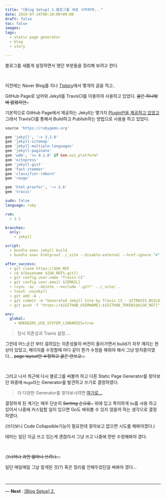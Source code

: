 ```yaml
---
title: "[Blog Setup] 1.블로그를 새로 시작하며..."
date: 2019-07-24T00:10:00+09:00
draft: false
toc: false
images:
tags:
  - static page generator
  - blog
  - story

---
```


블로그를 새롭게 설정하면서 했던 부분들을 정리해 보려고 한다.

​    

이전에는 Naver Blog를 지나 [Tistory](https://blog.skyserv.kr)에서 몇개의 글을 적고..  

GitHub Page로 넘어와 Jekyll를 TravisCI를 이용하여 사용하고 있었다. ~~글은 하나밖에 없었지만..~~

기본적으로 GitHub Page에서 제공하는 Jekyll는 몇가지 [Plugin만을 제공하고 있었고](https://help.github.com/en/articles/configuring-jekyll-plugins) 그래서 TravisCI를 통해서 Build하고 Publish하는 방법으로 사용을 하고 있었다.

```ruby
source 'https://rubygems.org'

gem 'jekyll', '~> 3.2.0'
gem 'jekyll-sitemap'
gem 'jekyll-multiple-languages'
gem 'jekyll-paginate'
gem 'wdm', '>= 0.1.0' if Gem.win_platform?
gem 'octopress'
gem 'jekyll-gist'
gem 'fast-stemmer'
gem 'classifier-reborn'
gem 'rouge'

gem 'html-proofer', '~> 2.6'
gem 'travis'
```

```yaml
sudo: false
language: ruby

rvm:
  - 2.1

branches:
  only:
    - jekyll

script:
  - bundle exec jekyll build
  - bundle exec htmlproof ./_site --disable-external --href-ignore "#"

after_success:
  - git clone https://$GH_REF
  - cd $(basename ${GH_REF%.git})
  - git config user.name "Travis-CI"
  - git config user.email ${EMAIL}
  - rsync -az --delete --exclude '.git*' ../_site/ .
  - touch .nojekyll
  - git add -A .
  - git commit -m "Generated Jekyll Site by Travis CI - ${TRAVIS_BUILD_NUMBER}"
  - git push -f "https://${GITHUB_USERNAME}:${GITHUB_TOKEN}@${GH_REF}" ${TARGET_BRANCH} > /dev/null 2>&1

env:
  global:
    - NOKOGIRI_USE_SYSTEM_LIBRARIES=true
```

> 당시 의존성과 Travis 설정.…

그런데 어느순간 부터 걸려있는 의존성들의 버전이 올라가면서 build가 자꾸 깨지는 현상이 있었고, 페이지를 수정할때 마다 같이 뭔가 수정을 해줘야 해서 그냥 방치중이였다… ~~page layout만 수정하고 글은 안쓰고…~~

​    

그러고 나서 최근에 다시 블로그를 써볼까 하고 다른 Static Page Generator를 찾아보던 와중에 `Hugo`라는 Generator를 발견하고 쓰기로 결정하였다. 

> 더 다양한 Generator를 찾아보시려면 [여기로…](https://www.staticgen.com/)

결정하게 된 계기는 매우 단순히 ~~Sorting 순으로..~~ 위에 있고 특이하게 `Go`를 사용 하고 있어서 나중에 커스텀할 일이 있으면 Go도 배워볼 수 있지 않을까 하는 생각으로 결정 하였다. 

(쓰다보니 Code Collapsible기능이 필요한데 찾아보고 없으면 시도를 해봐야겠다.)



테마는 일단 지금 쓰고 있는게 괜찮아서 그냥 쓰고 나중에 한번 수정해봐야 겠다.

​    

~~그나저나 과연 얼마나 쓰려나...~~

일단 매일매일 그날 알게된 것(?) 혹은 정리를 안해두었던걸 써봐야 겠다...

​    

----

— **Next** : [[Blog Setup] 2.](/posts/dev/2019/08/hugo_basic)

